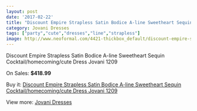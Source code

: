 ```yaml
---
layout: post
date: '2017-02-22'
title: "Discount Empire Strapless Satin Bodice A-line Sweetheart Sequin Cocktail/homecoming/cute Dress Jovani 1209"
category: Jovani Dresses
tags: ["party","cute","dresses","line","strapless"]
image: http://www.neoformal.com/4421-thickbox_default/discount-empire-strapless-satin-bodice-a-line-sweetheart-sequin-cocktail-homecoming-cute-dress-jovani-1209.jpg
---
```

Discount Empire Strapless Satin Bodice A-line Sweetheart Sequin Cocktail/homecoming/cute Dress Jovani 1209

On Sales: **$418.99**
<a href="https://www.neoformal.com/en/jovani-dresses/1651-discount-empire-strapless-satin-bodice-a-line-sweetheart-sequin-cocktail-homecoming-cute-dress-jovani-1209.html"><amp-img layout="responsive" width="600" height="600" src="//www.neoformal.com/4421-thickbox_default/discount-empire-strapless-satin-bodice-a-line-sweetheart-sequin-cocktail-homecoming-cute-dress-jovani-1209.jpg" alt="Discount Empire Strapless Satin Bodice A-line Sweetheart Sequin Cocktail/homecoming/cute Dress Jovani 1209 0" /></a>
<a href="https://www.neoformal.com/en/jovani-dresses/1651-discount-empire-strapless-satin-bodice-a-line-sweetheart-sequin-cocktail-homecoming-cute-dress-jovani-1209.html"><amp-img layout="responsive" width="600" height="600" src="//www.neoformal.com/4423-thickbox_default/discount-empire-strapless-satin-bodice-a-line-sweetheart-sequin-cocktail-homecoming-cute-dress-jovani-1209.jpg" alt="Discount Empire Strapless Satin Bodice A-line Sweetheart Sequin Cocktail/homecoming/cute Dress Jovani 1209 1" /></a>
<a href="https://www.neoformal.com/en/jovani-dresses/1651-discount-empire-strapless-satin-bodice-a-line-sweetheart-sequin-cocktail-homecoming-cute-dress-jovani-1209.html"><amp-img layout="responsive" width="600" height="600" src="//www.neoformal.com/4422-thickbox_default/discount-empire-strapless-satin-bodice-a-line-sweetheart-sequin-cocktail-homecoming-cute-dress-jovani-1209.jpg" alt="Discount Empire Strapless Satin Bodice A-line Sweetheart Sequin Cocktail/homecoming/cute Dress Jovani 1209 2" /></a>

Buy it: [Discount Empire Strapless Satin Bodice A-line Sweetheart Sequin Cocktail/homecoming/cute Dress Jovani 1209](https://www.neoformal.com/en/jovani-dresses/1651-discount-empire-strapless-satin-bodice-a-line-sweetheart-sequin-cocktail-homecoming-cute-dress-jovani-1209.html "Discount Empire Strapless Satin Bodice A-line Sweetheart Sequin Cocktail/homecoming/cute Dress Jovani 1209")

View more: [Jovani Dresses](https://www.neoformal.com/en/15-jovani-dresses "Jovani Dresses")